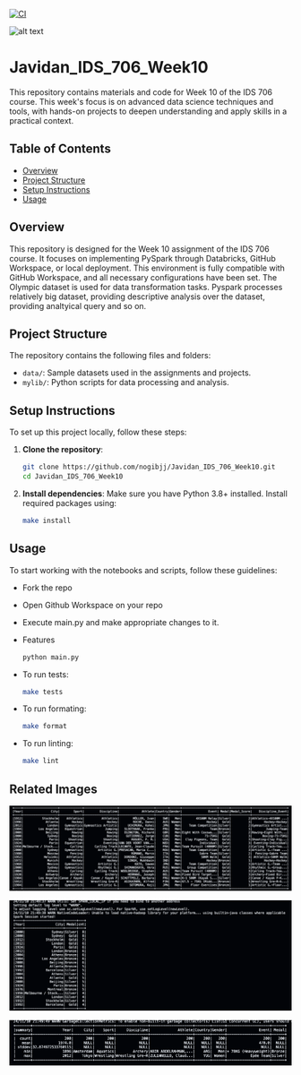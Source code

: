 
[![CI](https://github.com/nogibjj/Javidan_IDS_706_Week10/actions/workflows/cicd.yml/badge.svg)](https://github.com/nogibjj/Javidan_IDS_706_Week10/actions/workflows/cicd.yml)

![alt text](https://miro.medium.com/v2/resize:fit:928/1*VMlX9-xnnS9Gc-vFgLwf0Q.png)

# Javidan_IDS_706_Week10

This repository contains materials and code for Week 10 of the IDS 706 course. This week's focus is on advanced data science techniques and tools, with hands-on projects to deepen understanding and apply skills in a practical context.

## Table of Contents
- [Overview](#overview)
- [Project Structure](#project-structure)
- [Setup Instructions](#setup-instructions)
- [Usage](#usage)

## Overview
This repository is designed for the Week 10 assignment of the IDS 706 course. It focuses on implementing PySpark through Databricks, GitHub Workspace, or local deployment. This environment is fully compatible with GitHub Workspace, and all necessary configurations have been set. The Olympic dataset is used for data transformation tasks. Pyspark processes relatively big dataset, providing descriptive analysis over the dataset, providing analtyical query and so on.

## Project Structure
The repository contains the following files and folders:
- `data/`: Sample datasets used in the assignments and projects.
- `mylib/`: Python scripts for data processing and analysis.

## Setup Instructions
To set up this project locally, follow these steps:

1. **Clone the repository**:
    ```bash
    git clone https://github.com/nogibjj/Javidan_IDS_706_Week10.git
    cd Javidan_IDS_706_Week10
    ```

2. **Install dependencies**:
    Make sure you have Python 3.8+ installed. Install required packages using:
    ```bash
    make install
    ```


## Usage
To start working with the notebooks and scripts, follow these guidelines:

- Fork the repo
- Open Github Workspace on your repo
- Execute main.py and make appropriate changes to it.

- Features

    ```bash
    python main.py
    ```

- To run tests:
    ```bash
    make tests
    ```

- To run formating:
    ```bash
    make format
    ```

- To run linting:
    ```bash
    make lint
    ```


## Related Images
![alt text](https://github.com/nogibjj/Javidan_IDS_706_Week10/blob/9ead4be99826e3a6d5497b31b79b162a4ff0b3ad/data/DataTrasnformation.png)

![alt text](https://github.com/nogibjj/Javidan_IDS_706_Week10/blob/9ead4be99826e3a6d5497b31b79b162a4ff0b3ad/data/AnatlyicalQuery.png)

![alt text](https://github.com/nogibjj/Javidan_IDS_706_Week10/blob/9ead4be99826e3a6d5497b31b79b162a4ff0b3ad/data/DescriptiveStats.png)

